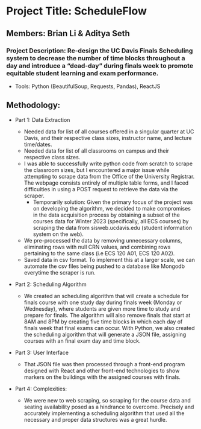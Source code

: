 # Project Title: ScheduleFlow
## Members: Brian Li & Aditya Seth

### Project Description: Re-design the UC Davis Finals Scheduling system to decrease the number of time blocks throughout a day and introduce a “dead-day” during finals week to promote equitable student learning and exam performance. 

- Tools: Python (BeautifulSoup, Requests, Pandas), ReactJS

## Methodology:
- Part 1: Data Extraction
  - Needed data for list of all courses offered in a singular quarter at UC Davis, and their respective class sizes, instructor name, and lecture time/dates. 
  - Needed data for list of all classrooms on campus and their respective class sizes.
  - I was able to successfully write python code from scratch to scrape the classroom sizes, but I encountered a major issue while attempting to scrape data from the Office of the University Registrar. The webpage consists entirely of multiple table forms, and I faced difficulties in using a POST request to retrieve the data via the scraper.
    - Temporarily solution: Given the primary focus of the project was on developing the algorithm, we decided to make compromises in the data acquisition process by obtaining a subset of the courses data for Winter 2023 (specifically, all ECS courses) by scraping the data from sisweb.ucdavis.edu (student information system on the web).
  - We pre-processed the data by removing unnecessary columns, eliminating rows with null CRN values, and combining rows pertaining to the same class (i.e ECS 120 A01, ECS 120 A02).
  - Saved data in csv format. To implement this at a larger scale, we can automate the csv files being pushed to a database like Mongodb everytime the scraper is run.

- Part 2: Scheduling Algorithm
  - We created an scheduling algorithm that will create a schedule for finals course with one study day during finals week (Monday or Wednesday), where students are given more time to study and prepare for finals. The algorithm will also remove finals that start at 8AM and 8PM by creating five time blocks in which each day of finals week that final exams can occur. With Python, we also created the scheduling algorithm that will generate a JSON file, assigning courses with an final exam day and time block. 

- Part 3: User Interface
  - That JSON file was then processed through a front-end program designed with React and other front-end technologies to show markers on the buildings with the assigned courses with finals.
	
- Part 4: Complexities:
  - We were new to web scraping, so scraping for the course data and seating availability posed as a hindrance to overcome. Precisely and accurately implementing a scheduling algorithm that used all the necessary and proper data structures was a great hurdle.


